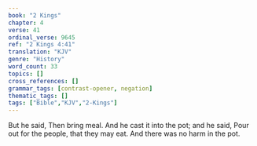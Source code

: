 ```yaml
---
book: "2 Kings"
chapter: 4
verse: 41
ordinal_verse: 9645
ref: "2 Kings 4:41"
translation: "KJV"
genre: "History"
word_count: 33
topics: []
cross_references: []
grammar_tags: [contrast-opener, negation]
thematic_tags: []
tags: ["Bible","KJV","2-Kings"]
---
```

But he said, Then bring meal. And he cast it into the pot; and he said, Pour out for the people, that they may eat. And there was no harm in the pot.
